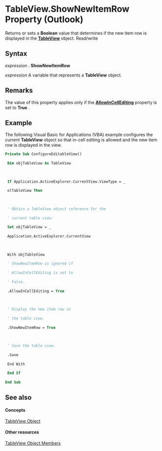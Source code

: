 
# TableView.ShowNewItemRow Property (Outlook)

Returns or sets a  **Boolean** value that determines if the new item row is displayed in the **[TableView](026e27f8-1655-060d-e8cc-87eaaf4f1510.md)** object. Read/write


## Syntax

 _expression_ . **ShowNewItemRow**

 _expression_ A variable that represents a **TableView** object.


## Remarks

The value of this property applies only if the  **[AllowInCellEditing](dc6fa249-405f-6262-b085-53da15ba3d72.md)** property is set to **True** .


## Example

The following Visual Basic for Applications (VBA) example configures the current  **TableView** object so that in-cell editing is allowed and the new item row is displayed in the view.


```vb
Private Sub ConfigureEditableView() 
 
 Dim objTableView As TableView 
 
 
 
 If Application.ActiveExplorer.CurrentView.ViewType = _ 
 
 olTableView Then 
 
 
 
 ' Obtain a TableView object reference for the 
 
 ' current table view. 
 
 Set objTableView = _ 
 
 Application.ActiveExplorer.CurrentView 
 
 
 
 With objTableView 
 
 ' ShowNewItemRow is ignored if 
 
 ' AllowInCellEditing is set to 
 
 ' False. 
 
 .AllowInCellEditing = True 
 
 
 
 ' Display the new item row in 
 
 ' the table view. 
 
 .ShowNewItemRow = True 
 
 
 
 ' Save the table view. 
 
 .Save 
 
 End With 
 
 End If 
 
End Sub
```


## See also


#### Concepts


[TableView Object](026e27f8-1655-060d-e8cc-87eaaf4f1510.md)
#### Other resources


[TableView Object Members](2cc17ec6-12cf-d335-9370-d3922b45510e.md)
